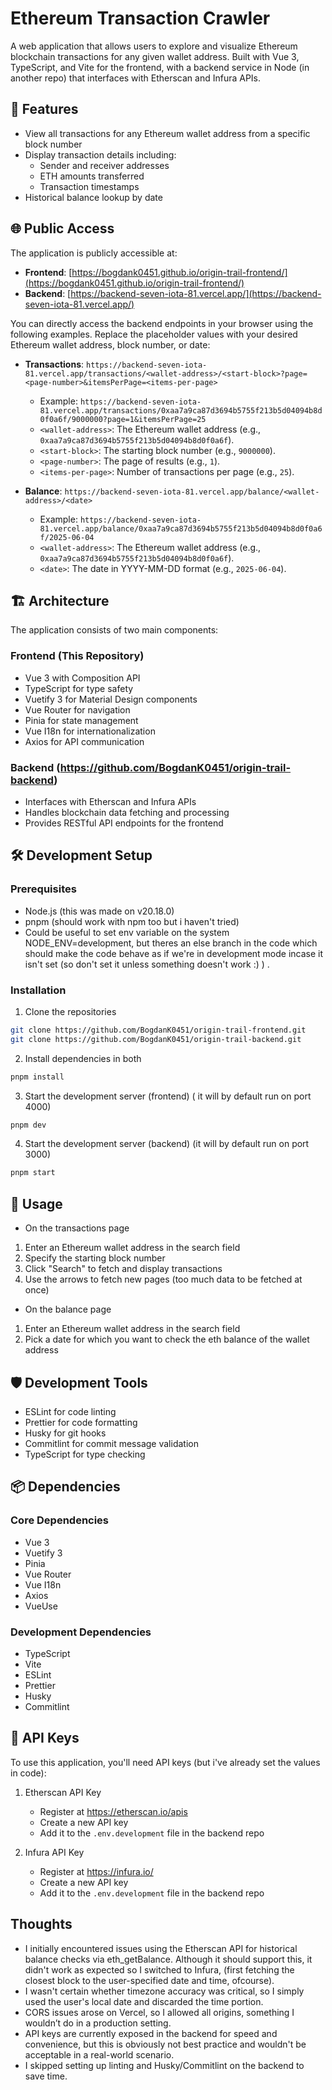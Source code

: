 # Ethereum Transaction Crawler

A web application that allows users to explore and visualize Ethereum blockchain transactions for any given wallet address. Built with Vue 3, TypeScript, and Vite for the frontend, with a backend service in Node (in another repo) that interfaces with Etherscan and Infura APIs.

## 🌟 Features

- View all transactions for any Ethereum wallet address from a specific block number
- Display transaction details including:
  - Sender and receiver addresses
  - ETH amounts transferred
  - Transaction timestamps
- Historical balance lookup by date

## 🌐 Public Access

The application is publicly accessible at:

- **Frontend**: [https://bogdank0451.github.io/origin-trail-frontend/](https://bogdank0451.github.io/origin-trail-frontend/)
- **Backend**: [https://backend-seven-iota-81.vercel.app/](https://backend-seven-iota-81.vercel.app/)

You can directly access the backend endpoints in your browser using the following examples. Replace the placeholder values with your desired Ethereum wallet address, block number, or date:

- **Transactions**: `https://backend-seven-iota-81.vercel.app/transactions/<wallet-address>/<start-block>?page=<page-number>&itemsPerPage=<items-per-page>`
  - Example: `https://backend-seven-iota-81.vercel.app/transactions/0xaa7a9ca87d3694b5755f213b5d04094b8d0f0a6f/9000000?page=1&itemsPerPage=25`
  - `<wallet-address>`: The Ethereum wallet address (e.g., `0xaa7a9ca87d3694b5755f213b5d04094b8d0f0a6f`).
  - `<start-block>`: The starting block number (e.g., `9000000`).
  - `<page-number>`: The page of results (e.g., `1`).
  - `<items-per-page>`: Number of transactions per page (e.g., `25`).

- **Balance**: `https://backend-seven-iota-81.vercel.app/balance/<wallet-address>/<date>`
  - Example: `https://backend-seven-iota-81.vercel.app/balance/0xaa7a9ca87d3694b5755f213b5d04094b8d0f0a6f/2025-06-04`
  - `<wallet-address>`: The Ethereum wallet address (e.g., `0xaa7a9ca87d3694b5755f213b5d04094b8d0f0a6f`).
  - `<date>`: The date in YYYY-MM-DD format (e.g., `2025-06-04`).

## 🏗️ Architecture

The application consists of two main components:

### Frontend (This Repository)
- Vue 3 with Composition API
- TypeScript for type safety
- Vuetify 3 for Material Design components
- Vue Router for navigation
- Pinia for state management
- Vue I18n for internationalization
- Axios for API communication

### Backend (https://github.com/BogdanK0451/origin-trail-backend)
- Interfaces with Etherscan and Infura APIs
- Handles blockchain data fetching and processing
- Provides RESTful API endpoints for the frontend

## 🛠️ Development Setup

### Prerequisites

- Node.js (this was made on v20.18.0)
- pnpm (should work with npm too but i haven't tried)
- Could be useful to set env variable on the system NODE_ENV=development, but theres an else branch in the code which should make the code behave as if we're in development mode incase it isn't set (so don't set it unless something doesn't work :) ) .

### Installation

1. Clone the repositories
```bash
git clone https://github.com/BogdanK0451/origin-trail-frontend.git
git clone https://github.com/BogdanK0451/origin-trail-backend.git
```

2. Install dependencies in both
```bash
pnpm install
```

3. Start the development server (frontend) ( it will by default run on port 4000)
```bash
pnpm dev
```
4. Start the development server (backend) (it will by default run on port 3000)
```bash
pnpm start
```


## 📱 Usage

- On the transactions page
1. Enter an Ethereum wallet address in the search field
2. Specify the starting block number
3. Click "Search" to fetch and display transactions
4. Use the arrows to fetch new pages (too much data to be fetched at once)
- On the balance page
1. Enter an Ethereum wallet address in the search field
2. Pick a date for which you want to check the eth balance of the wallet address



## 🛡️ Development Tools

- ESLint for code linting
- Prettier for code formatting
- Husky for git hooks
- Commitlint for commit message validation
- TypeScript for type checking

## 📦 Dependencies

### Core Dependencies
- Vue 3
- Vuetify 3
- Pinia
- Vue Router
- Vue I18n
- Axios
- VueUse

### Development Dependencies
- TypeScript
- Vite
- ESLint
- Prettier
- Husky
- Commitlint

## 🔑 API Keys

To use this application, you'll need API keys (but i've already set the values in code):

1. Etherscan API Key
   - Register at https://etherscan.io/apis
   - Create a new API key
   - Add it to the `.env.development` file in the backend repo

2. Infura API Key
   - Register at https://infura.io/
   - Create a new API key
   - Add it to the `.env.development` file in the backend repo



## Thoughts
- I initially encountered issues using the Etherscan API for historical balance checks via eth_getBalance. Although it should support this, it didn't work as expected so I switched to Infura, (first fetching the closest block to the user-specified date and time, ofcourse).
- I wasn't certain whether timezone accuracy was critical, so I simply used the user's local date and discarded the time portion.
- CORS issues arose on Vercel, so I allowed all origins, something I wouldn’t do in a production setting.
- API keys are currently exposed in the backend for speed and convenience, but this is obviously not best practice and wouldn't be acceptable in a real-world scenario.
- I skipped setting up linting and Husky/Commitlint on the backend to save time.
